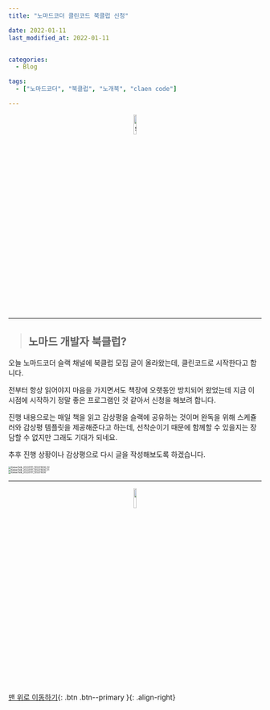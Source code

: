 ```yaml
---
title: "노마드코더 클린코드 북클럽 신청"

date: 2022-01-11
last_modified_at: 2022-01-11


categories:
  - Blog

tags:
  - ["노마드코더", "북클럽", "노개북", "claen code"]

---
```


<p align="center"><img src="https://user-images.githubusercontent.com/70495425/131687801-2b295fb7-6e22-4e70-a1ef-a7dc85b96796.png" alt="sun cloud" height="10%" width="10%" /></p>

---

> ## 노마드 개발자 북클럽?

 오늘 노마드코더 슬랙 채널에 북클럽 모집 글이 올라왔는데, 클린코드로 시작한다고 합니다.  

 전부터 항상 읽어야지 마음을 가지면서도 책장에 오랫동안 방치되어 왔었는데 지금 이 시점에 시작하기 정말 좋은 프로그램인 것 같아서 신청을 해보려 합니다.  

  

 진행 내용으로는 매일 책을 읽고 감상평을 슬랙에 공유하는 것이며 완독을 위해 스케쥴러와 감상평 템플릿을 제공해준다고 하는데, 선착순이기 때문에 함께할 수 있을지는 장담할 수 없지만 그래도 기대가 되네요.  

  

 추후 진행 상황이나 감상평으로 다시 글을 작성해보도록 하겠습니다.



<img src="https://user-images.githubusercontent.com/70495425/148895457-ae71509e-fbd8-403c-b8ed-12f7ecd97057.jpg" alt="KakaoTalk_20220111_155201636_02" style="zoom: 33%;" />

<br>

<img src="https://user-images.githubusercontent.com/70495425/148895447-5e50786e-be57-4c7c-a79f-aa1225b5e770.jpg" alt="KakaoTalk_20220111_155201636_01" style="zoom: 33%;" />

<br>

<img src="https://user-images.githubusercontent.com/70495425/148895213-fc6c33ca-33f3-43cb-8ef0-0391bbccd826.jpg" alt="KakaoTalk_20220111_155201636" style="zoom:33%;" />



---

<p align="center"><img src="https://user-images.githubusercontent.com/70495425/131689647-b4d2206e-7ec4-4f7f-a734-6c3bf77c80c3.png" height="10%" width="10%"></p>

[맨 위로 이동하기](#){: .btn .btn--primary }{: .align-right}

